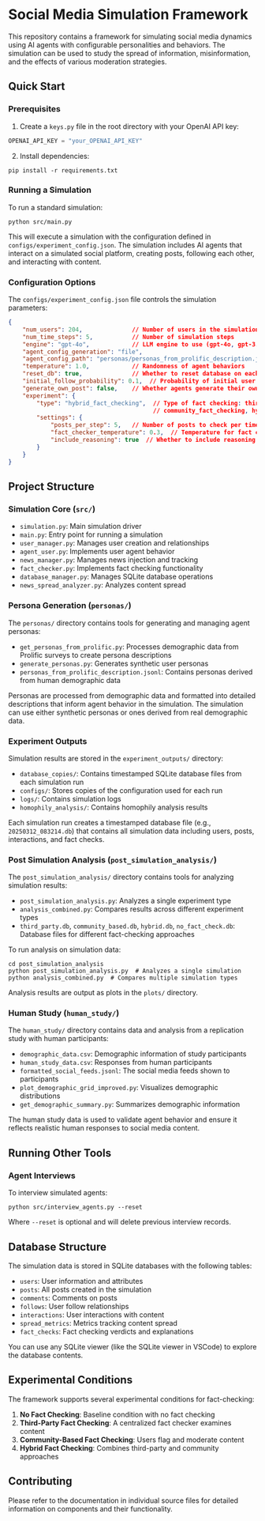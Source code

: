 # Social Media Simulation Framework

This repository contains a framework for simulating social media dynamics using AI agents with configurable personalities and behaviors. The simulation can be used to study the spread of information, misinformation, and the effects of various moderation strategies.

## Quick Start

### Prerequisites

1. Create a `keys.py` file in the root directory with your OpenAI API key:
```python
OPENAI_API_KEY = "your_OPENAI_API_KEY"
```

2. Install dependencies:
```
pip install -r requirements.txt
```

### Running a Simulation

To run a standard simulation:
```
python src/main.py
```

This will execute a simulation with the configuration defined in `configs/experiment_config.json`. The simulation includes AI agents that interact on a simulated social platform, creating posts, following each other, and interacting with content.

### Configuration Options

The `configs/experiment_config.json` file controls the simulation parameters:

```json
{
    "num_users": 204,              // Number of users in the simulation
    "num_time_steps": 5,           // Number of simulation steps
    "engine": "gpt-4o",            // LLM engine to use (gpt-4o, gpt-3.5-turbo, or local Ollama models)
    "agent_config_generation": "file", 
    "agent_config_path": "personas/personas_from_prolific_description.jsonl",
    "temperature": 1.0,            // Randomness of agent behaviors
    "reset_db": true,              // Whether to reset database on each run
    "initial_follow_probability": 0.1,  // Probability of initial user follows
    "generate_own_post": false,    // Whether agents generate their own posts
    "experiment": {
        "type": "hybrid_fact_checking",  // Type of fact checking: third_party_fact_checking, 
                                         // community_fact_checking, hybrid_fact_checking, no_fact_checking
        "settings": {
            "posts_per_step": 5,   // Number of posts to check per time step
            "fact_checker_temperature": 0.3,  // Temperature for fact checking LLM
            "include_reasoning": true  // Whether to include reasoning in fact check
        }
    }
}
```

## Project Structure

### Simulation Core (`src/`)

- `simulation.py`: Main simulation driver
- `main.py`: Entry point for running a simulation
- `user_manager.py`: Manages user creation and relationships
- `agent_user.py`: Implements user agent behavior
- `news_manager.py`: Manages news injection and tracking
- `fact_checker.py`: Implements fact checking functionality
- `database_manager.py`: Manages SQLite database operations
- `news_spread_analyzer.py`: Analyzes content spread

### Persona Generation (`personas/`)

The `personas/` directory contains tools for generating and managing agent personas:

- `get_personas_from_prolific.py`: Processes demographic data from Prolific surveys to create persona descriptions
- `generate_personas.py`: Generates synthetic user personas
- `personas_from_prolific_description.jsonl`: Contains personas derived from human demographic data

Personas are processed from demographic data and formatted into detailed descriptions that inform agent behavior in the simulation. The simulation can use either synthetic personas or ones derived from real demographic data.

### Experiment Outputs

Simulation results are stored in the `experiment_outputs/` directory:

- `database_copies/`: Contains timestamped SQLite database files from each simulation run
- `configs/`: Stores copies of the configuration used for each run
- `logs/`: Contains simulation logs
- `homophily_analysis/`: Contains homophily analysis results

Each simulation run creates a timestamped database file (e.g., `20250312_083214.db`) that contains all simulation data including users, posts, interactions, and fact checks.

### Post Simulation Analysis (`post_simulation_analysis/`)

The `post_simulation_analysis/` directory contains tools for analyzing simulation results:

- `post_simulation_analysis.py`: Analyzes a single experiment type
- `analysis_combined.py`: Compares results across different experiment types
- `third_party.db`, `community_based.db`, `hybrid.db`, `no_fact_check.db`: Database files for different fact-checking approaches

To run analysis on simulation data:
```
cd post_simulation_analysis
python post_simulation_analysis.py  # Analyzes a single simulation
python analysis_combined.py  # Compares multiple simulation types
```

Analysis results are output as plots in the `plots/` directory.

### Human Study (`human_study/`)

The `human_study/` directory contains data and analysis from a replication study with human participants:

- `demographic_data.csv`: Demographic information of study participants
- `human_study_data.csv`: Responses from human participants
- `formatted_social_feeds.jsonl`: The social media feeds shown to participants
- `plot_demographic_grid_improved.py`: Visualizes demographic distributions
- `get_demographic_summary.py`: Summarizes demographic information

The human study data is used to validate agent behavior and ensure it reflects realistic human responses to social media content.

## Running Other Tools

### Agent Interviews

To interview simulated agents:
```
python src/interview_agents.py --reset
```

Where `--reset` is optional and will delete previous interview records.

## Database Structure

The simulation data is stored in SQLite databases with the following tables:

- `users`: User information and attributes
- `posts`: All posts created in the simulation
- `comments`: Comments on posts
- `follows`: User follow relationships
- `interactions`: User interactions with content
- `spread_metrics`: Metrics tracking content spread
- `fact_checks`: Fact checking verdicts and explanations

You can use any SQLite viewer (like the SQLite viewer in VSCode) to explore the database contents.

## Experimental Conditions

The framework supports several experimental conditions for fact-checking:

1. **No Fact Checking**: Baseline condition with no fact checking
2. **Third-Party Fact Checking**: A centralized fact checker examines content
3. **Community-Based Fact Checking**: Users flag and moderate content
4. **Hybrid Fact Checking**: Combines third-party and community approaches

## Contributing

Please refer to the documentation in individual source files for detailed information on components and their functionality.
